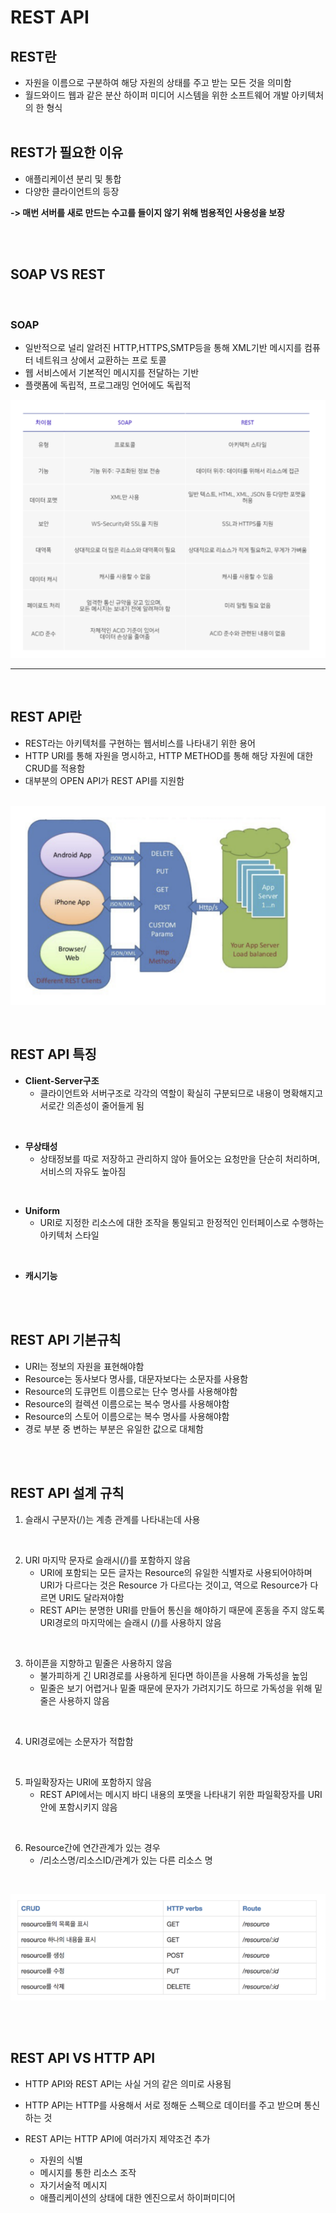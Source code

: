 # REST API

## REST란

- 자원을 이름으로 구분하여 해당 자원의 상태를 주고 받는 모든 것을 의미함
- 월드와이드 웹과 같은 분산 하이퍼 미디어 시스템을 위한 소프트웨어 개발 아키텍처의 한 형식
  <br/>
  <br/>

## REST가 필요한 이유

- 애플리케이션 분리 및 통합
- 다양한 클라이언트의 등장

**-> 매번 서버를 새로 만드는 수고를 들이지 않기 위해 범용적인 사용성을 보장**

<br/>
<br/>

## SOAP VS REST

<br/>

### SOAP

- 일반적으로 널리 알려진 HTTP,HTTPS,SMTP등을 통해 XML기반 메시지를 컴퓨터 네트워크 상에서 교환하는 프로
  토콜
- 웹 서비스에서 기본적인 메시지를 전달하는 기반
- 플랫폼에 독립적, 프로그래밍 언어에도 독립적
  <br/>

![SOAP](images/RESTAPI/SOAP4.PNG)

---

<br/>

## REST API란

- REST라는 아키텍처를 구현하는 웹서비스를 나타내기 위한 용어
- HTTP URI를 통해 자원을 명시하고, HTTP METHOD를 통해 해당 자원에 대한 CRUD를 적용함
- 대부분의 OPEN API가 REST API를 지원함
  <br>
  <br>

![RESTAPI](images/RESTAPI/RESTAPI.PNG)

<br/>

## REST API 특징

- **Client-Server구조**
  - 클라이언트와 서버구조로 각각의 역할이 확실히 구분되므로 내용이 명확해지고 서로간 의존성이 줄어들게 됨

<br/>

- **무상태성**
  - 상태정보를 따로 저장하고 관리하지 않아 들어오는 요청만을 단순히 처리하며, 서비스의 자유도 높아짐

<br/>

- **Uniform**
  - URI로 지정한 리소스에 대한 조작을 통일되고 한정적인 인터페이스로 수행하는 아키텍처 스타일

<br/>

- **캐시기능**

<br/>
<br/>

## REST API 기본규칙

- URI는 정보의 자원을 표현해야함
- Resource는 동사보다 명사를, 대문자보다는 소문자를 사용함
- Resource의 도큐먼트 이름으로는 단수 명사를 사용해야함
- Resource의 컬렉션 이름으로는 복수 명사를 사용해야함
- Resource의 스토어 이름으로는 복수 명사를 사용해야함
- 경로 부분 중 변하는 부분은 유일한 값으로 대체함

<br/>
<br/>

## REST API 설계 규칙

1. 슬래시 구분자(/)는 계층 관계를 나타내는데 사용

<br/>

2. URI 마지막 문자로 슬래시(/)를 포함하지 않음
   - URI에 포함되는 모든 글자는 Resource의 유일한 식별자로 사용되어야하며 URI가 다르다는 것은 Resource
     가 다르다는 것이고, 역으로 Resource가 다르면 URI도 달라져야함
   - REST API는 분명한 URI를 만들어 통신을 해야하기 때문에 혼동을 주지 않도록 URI경로의 마지막에는 슬래시
     (/)를 사용하지 않음

<br/>

3. 하이픈을 지향하고 밑줄은 사용하지 않음
   - 불가피하게 긴 URI경로를 사용하게 된다면 하이픈을 사용해 가독성을 높임
   - 밑줄은 보기 어렵거나 밑줄 때문에 문자가 가려지기도 하므로 가독성을 위해 밑줄은 사용하지 않음

<br/>

4. URI경로에는 소문자가 적합함

<br/>

5. 파일확장자는 URI에 포함하지 않음
   - REST API에서는 메시지 바디 내용의 포맷을 나타내기 위한 파일확장자를 URI안에 포함시키지 않음

<br/>

6. Resource간에 연간관계가 있는 경우
   - /리소스명/리소스ID/관계가 있는 다른 리소스 명

<br/>

![restapi설계](images/RESTAPI/restapi2.PNG)

<br/>
<br/>

## REST API VS HTTP API

- HTTP API와 REST API는 사실 거의 같은 의미로 사용됨
- HTTP API는 HTTP를 사용해서 서로 정해둔 스펙으로 데이터를 주고 받으며 통신하는 것
- REST API는 HTTP API에 여러가지 제약조건 추가

  - 자원의 식별
  - 메시지를 통한 리소스 조작
  - 자기서술적 메시지
  - 애플리케이션의 상태에 대한 엔진으로서 하이퍼미디어
